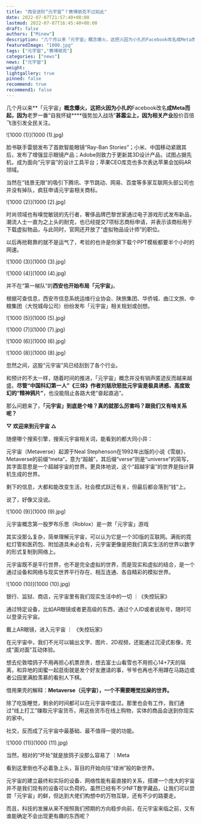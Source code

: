```yaml
---
title: "西安进阶“元宇宙”？赛博朋克不过如此"
date: 2022-07-07T21:57:40+08:00
lastmod: 2022-07-07T16:45:40+08:00
draft: false
authors: ["Minew"]
description: "几个月以来「元宇宙」概念爆火，这把火因为小扎的Facebook改名成Meta而起，因为老罗一番“自我怀疑强势加入战场”甚嚣尘上，因为相关产业股价百倍飞涨引发全民关注。"
featuredImage: "1000.jpg"
tags: ["元宇宙","赛博朋克"]
categories: ["news"]
news: ["元宇宙"]
weight: 
lightgallery: true
pinned: false
recommend: true
recommend1: false
---
```




几个月以来**「元宇宙」**概念爆火，这把火因为小扎的**Facebook改名**成Meta而起，因为**老罗一番“自我怀疑****强势加入战场”**甚嚣尘上，因为相关产业**股价百倍飞涨引发全民关注。

![1000 (1)](1000 (1).jpg)

脸书联手雷朋发布了首款智能眼镜“Ray-Ban Stories”；小米、中国移动紧跟其后，发布了增强显示眼镜产品；Adobe则致力于更新其3D设计产品，试图占据先机，成为面向“元宇宙”的设计工具平台；苹果CEO库克也多次表达苹果会加码AR领域。

当然在“钱景无限”的吸引下腾讯、字节跳动、网易、百度等多家互联网头部公司也并没有掉队，疯狂申请元宇宙相关商标。

![1000 (2)](1000 (2).jpg)

时尚领域也有嗅觉敏锐的先行者，奢侈品牌巴黎世家通过电子游戏形式发布新品，潮流人士一直为之上头的耐克，也已经提交7项标志商标申请，并表示该商标用于下载虚拟物品，与此同时，官网还开放了“虚拟物品设计师”的职位。

以后再抢鞋靠的就不是运气了，考验的也许是你家下载个PPT模板都要半个小时的网速。

![1000 (3)](1000 (3).jpg)

![1000 (4)](1000 (4).jpg)

并不在“第一梯队”的**西安也开始布局「元宇宙」**。

根据可查信息，西安市信息系统运维行业协会、陕旅集团、华侨城、曲江文旅、中粮集团（大悦城母公司）纷纷发布「元宇宙」相关规划或创想。

![1000 (5)](1000 (5).jpg)

![1000 (7)](1000 (7).jpg)

![1000 (6)](1000 (6).jpg)

![1000 (8)](1000 (8).jpg)

忽然之间，这股“元宇宙”风已经刮到了各个行业。

和预计的不太一样，随着时间的推进，「元宇宙」概念并没有销声匿迹反而越来越盛。**尽管“中国科幻第一人”《三体》作者刘慈欣怒批元宇宙是极具诱惑、高度致幻的“精神鸦片”**，也没能阻止各路大佬“奋起直追”。

那么问题来了，**「元宇宙」到底是个啥？真的就那么厉害吗？跟我们又有啥关系呢？**

**▽ 欢迎来到元宇宙 △**

随便哪个搜索引擎，搜索元宇宙相关词，能看到的都大同小异：

元宇宙（Metaverse）起源于Neal Stephenson在1992年出版的小说《雪崩》，Metaverse的前缀“meta“，意为“超越”，其后缀“verse”则是“universe”的简写，其字面意思是一个超越宇宙的世界。更具体地说，这个“超越宇宙”的世界是指计算机生成的世界。

剩下的信息，大都和能改变生活，社会模式跃迁有关，但最后都会落到“钱”上。

说了，好像又没说。

![1000 (9)](1000 (9).jpg)

元宇宙概念第一股罗布乐思（Roblox）是一款「元宇宙」游戏

其实没那么复杂，简单理解元宇宙，可以认为它是一个3D版的互联网。满街的霓虹灯管和医药包、附加道具未必会有，元宇宙更像是把我们真实生活的世界以数字的形式复制到网络上。

元宇宙既不是平行世界，也不是完全虚拟的世界，而是现实和虚拟的结合，是一个通过设备和网络与现实世界平行存在、相互连通、各自精彩的模拟世界。

![1000 (10)](1000 (10).jpg)

银行、监狱、商店，元宇宙里有我们现实生活中的一切 ｜《失控玩家》

通过特定设备，比如AR眼镜或者更高级的东西，通过个人ID或者说账号，随时可以登录元宇宙。

戴上AR眼镜，进入元宇宙 ｜ 《失控玩家》

在元宇宙中，我们不光可以输出文字、图片、2D视频，还能通过沉浸式影像，完成“面对面"互动体验。

想去伦敦喂鸽子不用再担心机票昂贵，想去富士山看雪也不用担心14+7天的隔离，和异地的闺蜜一起逛街就是发个好友邀请的事，爷爷也再也不用蹲在马路边或者公园里满脸羡慕的看别人下棋。

借用果壳的解释：**Metaverse（元宇宙），一个不需要睡觉拉屎的世界。**

除了吃饭睡觉，剩余的时间都可以在元宇宙中度过。那里也会有工作，我们通过“线上打工”赚取元宇宙货币，用这些货币在线上购物，实体的商品会送到你现实的家中。

社交，反而成了元宇宙中最基础、最不值得一提的功能。

![1000 (11)](1000 (11).jpg)

当然，相对的“坏处”就是放鸽子没那么容易了 ｜Meta

看到这里倒也不必着急上头，盲目的开始向往“绿洲”般的新世界。

元宇宙的建立最终和实际的设备、网络性能有最直接的关系，搭建一个庞大的宇宙并不是我们现有的设备可以负荷的。虽然已经有不少NFT数字藏品，让我们可以尝尝「元宇宙」的鲜，但达到大佬们构想中的万物互联，还有不少的路要走。

而且，科技的发展从来不按照我们预期的方向稳步向前，在元宇宙来临之前，又有谁能确定不会出现更有趣的东西呢？